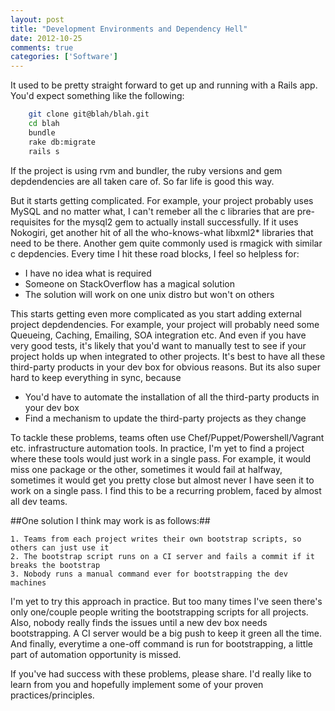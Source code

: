 ```yaml
---
layout: post
title: "Development Environments and Dependency Hell"
date: 2012-10-25
comments: true
categories: ['Software']
---
```


It used to be pretty straight forward to get up and running with a Rails app. You'd expect something like the following:

``` bash
	git clone git@blah/blah.git
	cd blah
	bundle
	rake db:migrate
	rails s
```

If the project is using rvm and bundler, the ruby versions and gem depdendencies are all taken care of. So far life is good this way.

But it starts getting complicated. For example, your project probably uses MySQL and no matter what, I can't remeber all the c libraries that are pre-requisites for the mysql2 gem to actually install successfully. If it uses Nokogiri, get another hit of all the who-knows-what libxml2* libraries that need to be there. Another gem quite commonly used is rmagick with similar c depdencies. Every time I hit these road blocks, I feel so helpless for:

* I have no idea what is required
* Someone on StackOverflow has a magical solution
* The solution will work on one unix distro but won't on others

This starts getting even more complicated as you start adding external project depdendencies. For example, your project will probably need some Queueing, Caching, Emailing, SOA integration etc. And even if you have very good tests, it's likely that you'd want to manually test to see if your project holds up when integrated to other projects. It's best to have all these third-party products in your dev box for obvious reasons. But its also super hard to keep everything in sync, because

* You'd have to automate the installation of all the third-party products in your dev box
* Find a mechanism to update the third-party projects as they change

To tackle these problems, teams often use Chef/Puppet/Powershell/Vagrant etc. infrastructure automation tools. In practice, I'm yet to find a project where these tools would just work in a single pass. For example, it would miss one package or the other, sometimes it would fail at halfway, sometimes it would get you pretty close but almost never I have seen it to work on a single pass. I find this to be a recurring problem, faced by almost all dev teams.

##One solution I think may work is as follows:##

	1. Teams from each project writes their own bootstrap scripts, so others can just use it
	2. The bootstrap script runs on a CI server and fails a commit if it breaks the bootstrap
	3. Nobody runs a manual command ever for bootstrapping the dev machines

I'm yet to try this approach in practice. But too many times I've seen there's only one/couple people writing the bootstrapping scripts for all projects. Also, nobody really finds the issues until a new dev box needs bootstrapping. A CI server would be a big push to keep it green all the time. And finally, everytime a one-off command is run for bootstrapping, a little part of automation opportunity is missed.

If you've had success with these problems, please share. I'd really like to learn from you and hopefully implement some of your proven practices/principles.